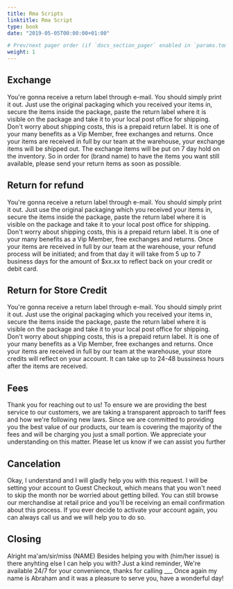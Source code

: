 ```yaml
---
title: Rma Scripts
linktitle: Rma Script
type: book
date: "2019-05-05T00:00:00+01:00"

# Prev/next pager order (if `docs_section_pager` enabled in `params.toml`)
weight: 1
---
```


## Exchange

You're gonna receive a return label through e-mail. You should
simply print it out. Just use the original packaging
which you received your items in, secure the items inside the
package, paste the return label where it is visible on the
package and take it to your local post office for shipping.
Don't worry about shipping costs, this is a prepaid return label.
It is one of your many benefits as a Vip Member, free exchanges and
returns. Once your items are received in full by our team at the warehouse, your
exchange items will be shipped out. The exchange items will be put on
7 day hold on the inventory. So in order for (brand name) to have the items you want
still available, please send your return items as soon as possible.

## Return for refund

You're gonna receive a return label through e-mail. You should
simply print it out. Just use the original packaging
which you received your items in, secure the items inside the
package, paste the return label where it is visible on the
package and take it to your local post office for shipping.
Don't worry about shipping costs, this is a prepaid return label.
It is one of your many benefits as a Vip Member, free exchanges and
returns. Once your items are received in full by our team at the warehouse,
your refund process will be initiated; and from that day it will take
from 5  up to 7 business days for the amount of $xx.xx to reflect back on your
credit or debit card.

## Return for Store Credit

You're gonna receive a return label through e-mail. You should
simply print it out. Just use the original packaging
which you received your items in, secure the items inside the
package, paste the return label where it is visible on the
package and take it to your local post office for shipping.
Don't worry about shipping costs, this is a prepaid return label.
It is one of your many benefits as a Vip Member, free exchanges and
returns. Once your items are received in full by our team at the warehouse,
your store credits will reflect on your account. It can take up to 24-48 bussiness hours after
the items are received.

## Fees

Thank you for reaching out to us! To ensure we are providing the best service to our customers, we are taking a transparent approach to tariff fees and how we're following new laws. Since we are committed to providing you the best value of our products, our team is covering the majority of the fees and will be charging you just a small portion. We appreciate your understanding on this matter. Please let us know if we can assist you further

## Cancelation

Okay, I understand and I will gladly help you with this request. I will be setting your account to Guest Checkout, which means that you won't need to skip the month nor be worried about getting billed. You can still browse our merchandise at retail price and you'll be receiving an email confirmation about this process. If you ever decide to activate your account again, you can always call us and we will help you to do so.

## Closing

Alright ma'am/sir/miss (NAME) Besides helping you with (him/her issue) is there anyhting else I can help you with?
Just a kind reminder, We're available 24/7 for your convenience, thanks for calling ___ Once again my name is Abraham
and it was a pleasure to serve you, have a wonderful day!
